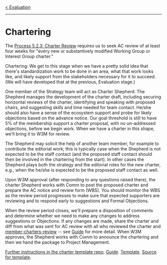 [< Evaluation](3.Evaluation.md)

---

# Chartering

The [Process 5.2.3: Charter Review](https://www.w3.org/Consortium/Process/#CharterReview) requires us to seek AC review of at least four weeks for "every new or substantively modified Working Group or Interest Group charter." 

Chartering: We get to this stage when we have a pretty solid idea that
there's standardization work to be done in an area, what that work looks
like, and likely support from the stakeholders necessary for it to
succeed. (We will have developed that at the previous, Evaluation stage.)

One member of the Strategy team will act as Charter Shepherd. The
Shepherd manages the development of the charter draft, including
securing horizontal reviews of the charter, identifying and speaking
with proposed chairs, and suggesting skills and time needed for team
contact. He/she should also have a sense of the ecosystem support and probe
for likely objections based on the advance notice. Our goal threshold is
still to have 5% of the membership support a charter proposal, with no
un-addressed objections, before we begin work. When we have a charter in
this shape, we'll bring it to W3M for review.

The Shepherd may solicit the help of another team member, for example 
to contribute the editorial work; this is typically case when the Shepherd 
is not expected to be the staff contact (and
the proposed staff contact should then be involved in the chartering from the start). 
In other cases the Shepherd plays both the strategy and the editorial 
roles for the new charter, e.g., when the he/she is expected to be the 
proposed staff contact as well.
	
Upon W3M approval (after responding to any questions raised there), the
charter Shepherd works with Comm to post the proposed charter and
prepare the AC notice and review form (WBS). You should monitor the WBS
as the review period progresses to make sure that expected supporters
are reviewing and to respond early to suggestions and Formal Objections.

When the review period closes, we'll prepare a disposition of comments
and determine whether we need to make any changes to address suggestions
or Objections. If any changes are made, share the charter and diff from 
what was sent for AC review with all who reviewed the charter and [member-charters-review](https://lists.w3.org/Archives/Member/member-charters-review/) -- see [Guide](https://www.w3.org/Guide/process/charter.html#managing-changes) for more detail.
When W3M approves, the Shepherd works with Comm to announce the chartering and then we hand the package to Project Management.

[Further instructions in the charter template repo](https://w3c.github.io/charter-drafts/). [Guide](https://www.w3.org/Guide/process/charter.html). [Template](https://w3c.github.io/charter-drafts/charter-template.html). [Source for template](https://github.com/w3c/charter-drafts).
